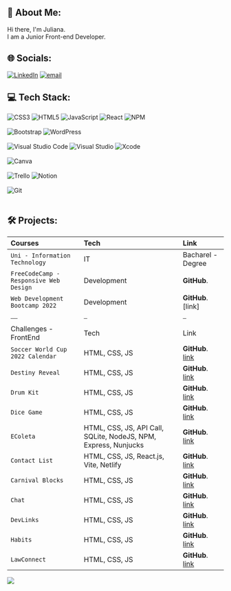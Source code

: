 ## 💫 About Me:
Hi there, I'm Juliana.<br>I am a Junior Front-end Developer.<br>

## 🌐 Socials:
[![LinkedIn](https://img.shields.io/badge/LinkedIn-0077B5?style=for-the-badge&logo=linkedin&logoColor=white)](https://www.linkedin.com/in/juliana-costa-/)
[![email](https://img.shields.io/badge/Gmail-D14836?style=for-the-badge&logo=gmail&logoColor=white)](mailto:julianacosta405@gmail.com?subject=[GitHub])


## 💻 Tech Stack:
![CSS3](https://img.shields.io/badge/css3-%231572B6.svg?style=for-the-badge&logo=css3&logoColor=white) ![HTML5](https://img.shields.io/badge/html5-%23E34F26.svg?style=for-the-badge&logo=html5&logoColor=white) ![JavaScript](https://img.shields.io/badge/javascript-%23323330.svg?style=for-the-badge&logo=javascript&logoColor=%23F7DF1E)
![React](https://img.shields.io/badge/react-%2320232a.svg?style=for-the-badge&logo=react&logoColor=%2361DAFB) ![NPM](https://img.shields.io/badge/NPM-%23000000.svg?style=for-the-badge&logo=npm&logoColor=white)<br><br>
![Bootstrap](https://img.shields.io/badge/bootstrap-%23563D7C.svg?style=for-the-badge&logo=bootstrap&logoColor=white) ![WordPress](https://img.shields.io/badge/WordPress-%23117AC9.svg?style=for-the-badge&logo=WordPress&logoColor=white) <br><br>
![Visual Studio Code](https://img.shields.io/badge/Visual%20Studio%20Code-0078d7.svg?style=for-the-badge&logo=visual-studio-code&logoColor=white) ![Visual Studio](https://img.shields.io/badge/Visual%20Studio-5C2D91.svg?style=for-the-badge&logo=visual-studio&logoColor=white) ![Xcode](https://img.shields.io/badge/Xcode-007ACC?style=for-the-badge&logo=Xcode&logoColor=white) <br><br>
![Canva](https://img.shields.io/badge/Canva-%2300C4CC.svg?style=for-the-badge&logo=Canva&logoColor=white) <br><br>
![Trello](https://img.shields.io/badge/Trello-%23026AA7.svg?style=for-the-badge&logo=Trello&logoColor=white) ![Notion](https://img.shields.io/badge/Notion-%23000000.svg?style=for-the-badge&logo=notion&logoColor=white) <br><br>
![Git](https://img.shields.io/badge/git-%23F05033.svg?style=for-the-badge&logo=git&logoColor=white) <br><br>

## 🛠 Projects:

| Courses | Tech | Link   |
| :-------- |:------- | :------------------------- |
| `Uni - Information Technology`| IT| Bacharel - Degree|
| `FreeCodeCamp - Responsive Web Design` | Development| **GitHub**. |
| `Web Development Bootcamp 2022` | Development| **GitHub**. [link] |
|⎯⎯|⎯|⎯|
|  Challenges - FrontEnd   | Tech  | Link  |
| `Soccer World Cup 2022 Calendar` | HTML, CSS, JS | **GitHub**. [link](https://github.com/julianacostaS/NLW-WorldCup2022Calendar-) |
| `Destiny Reveal` | HTML, CSS, JS | **GitHub**. [link](https://github.com/julianacostaS/Destiny_Reveal) |
| `Drum Kit` | HTML, CSS, JS | **GitHub**. [link](https://github.com/julianacostaS/Drum-Kit) |
| `Dice Game` | HTML, CSS, JS | **GitHub**. [link](https://github.com/julianacostaS/DiceGame) |
| `EColeta` | HTML, CSS, JS, API Call, SQLite, NodeJS, NPM, Express, Nunjucks| **GitHub**. [link](https://github.com/julianacostaS/EColeta) |
| `Contact List` | HTML, CSS, JS, React.js, Vite, Netlify | **GitHub**. [link](https://contact-list-challenge.netlify.app/) |
| `Carnival Blocks` | HTML, CSS, JS | **GitHub**. [link](https://julianacostas.github.io/CarnivalBlocks/) |
| `Chat` | HTML, CSS, JS | **GitHub**. [link](https://julianacostas.github.io/Chat/) |
| `DevLinks` | HTML, CSS, JS | **GitHub**. [link](https://julianacostas.github.io/DevLinks/) |
| `Habits` | HTML, CSS, JS | **GitHub**. [link](https://julianacostas.github.io/Habits/) |
| `LawConnect` | HTML, CSS, JS | **GitHub**. [link](https://julianacostas.github.io/LawConnect/) |





[![](https://visitcount.itsvg.in/api?id=julianaCosta&label=Profile%20Views&color=10&icon=5&pretty=true)](https://visitcount.itsvg.in)

